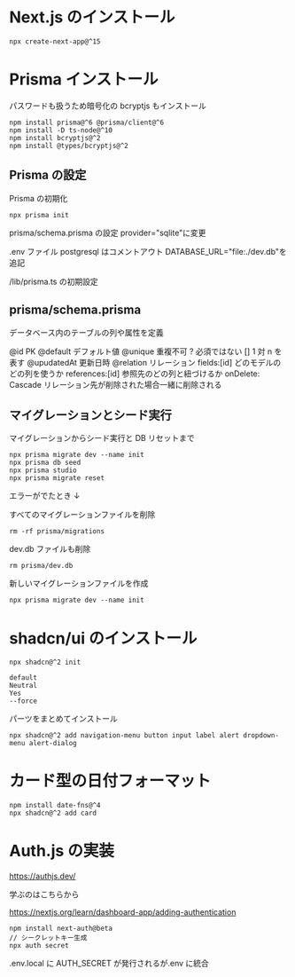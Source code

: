 # Next.js のインストール

```
npx create-next-app@^15
```

# Prisma インストール

パスワードも扱うため暗号化の bcryptjs もインストール

```
npm install prisma@^6 @prisma/client@^6
npm install -D ts-node@^10
npm install bcryptjs@^2
npm install @types/bcryptjs@^2
```

## Prisma の設定

Prisma の初期化

```
npx prisma init
```

prisma/schema.prisma の設定
provider="sqlite"に変更

.env ファイル
postgresql はコメントアウト
DATABASE_URL="file:./dev.db"を追記

/lib/prisma.ts の初期設定

## prisma/schema.prisma

データベース内のテーブルの列や属性を定義

@id PK
@default デフォルト値
@unique 重複不可
? 必須ではない
[] 1 対 n を表す
@upudatedAt 更新日時
@relation リレーション
fields:[id] どのモデルのどの列を使うか
references:[id] 参照先のどの列と紐づけるか
onDelete: Cascade リレーション先が削除された場合一緒に削除される

## マイグレーションとシード実行

マイグレーションからシード実行と DB リセットまで

```
npx prisma migrate dev --name init
npx prisma db seed
npx prisma studio
npx prisma migrate reset
```

エラーがでたとき ↓

すべてのマイグレーションファイルを削除

```
rm -rf prisma/migrations
```

dev.db ファイルも削除

```
rm prisma/dev.db
```

新しいマイグレーションファイルを作成

```
npx prisma migrate dev --name init
```

# shadcn/ui のインストール

```
npx shadcn@^2 init

default
Neutral
Yes
--force
```

パーツをまとめてインストール

```
npx shadcn@^2 add navigation-menu button input label alert dropdown-menu alert-dialog
```

# カード型の日付フォーマット

```
npm install date-fns@^4
npx shadcn@^2 add card
```

# Auth.js の実装

https://authjs.dev/

学ぶのはこちらから

https://nextjs.org/learn/dashboard-app/adding-authentication

```
npm install next-auth@beta
// シークレットキー生成
npx auth secret
```

.env.local に AUTH_SECRET が発行されるが.env に統合
